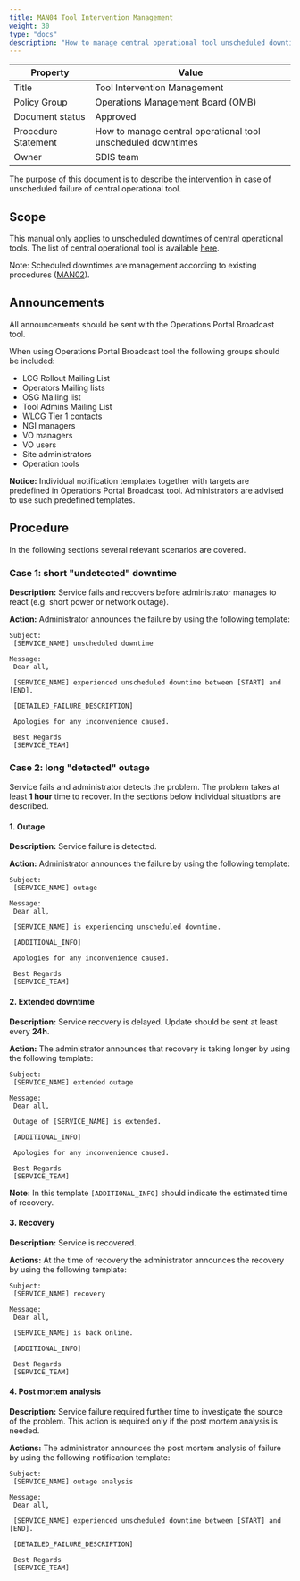 ```yaml
---
title: MAN04 Tool Intervention Management
weight: 30
type: "docs"
description: "How to manage central operational tool unscheduled downtimes"
---
```


| Property            | Value                                                        |
| ------------------- | ------------------------------------------------------------ |
| Title               | Tool Intervention Management                                 |
| Policy Group        | Operations Management Board (OMB)                            |
| Document status     | Approved                                                     |
| Procedure Statement | How to manage central operational tool unscheduled downtimes |
| Owner               | SDIS team                                                    |

The purpose of this document is to describe the intervention in case of
unscheduled failure of central operational tool.

## Scope

This manual only applies to unscheduled downtimes of central operational tools.
The list of central operational tool is available
[here](https://www.egi.eu/services/federation/).

Note: Scheduled downtimes are management according to existing procedures
([MAN02](../man02_service_intervention_management)).

## Announcements

All announcements should be sent with the Operations Portal Broadcast tool.

When using Operations Portal Broadcast tool the following groups should be
included:

- LCG Rollout Mailing List
- Operators Mailing lists
- OSG Mailing list
- Tool Admins Mailing List
- WLCG Tier 1 contacts
- NGI managers
- VO managers
- VO users
- Site administrators
- Operation tools

**Notice:** Individual notification templates together with targets are
predefined in Operations Portal Broadcast tool. Administrators are advised to
use such predefined templates.

## Procedure

In the following sections several relevant scenarios are covered.

### Case 1: short "undetected" downtime

**Description:** Service fails and recovers before administrator manages to
react (e.g. short power or network outage).

**Action:** Administrator announces the failure by using the following template:

```text
Subject:
 [SERVICE_NAME] unscheduled downtime

Message:
 Dear all,

 [SERVICE_NAME] experienced unscheduled downtime between [START] and [END].

 [DETAILED_FAILURE_DESCRIPTION]

 Apologies for any inconvenience caused.

 Best Regards
 [SERVICE_TEAM]
```

### Case 2: long "detected" outage

Service fails and administrator detects the problem. The problem takes at least
**1 hour** time to recover. In the sections below individual situations are
described.

#### 1. Outage

**Description:** Service failure is detected.

**Action:** Administrator announces the failure by using the following template:

```text
Subject:
 [SERVICE_NAME] outage

Message:
 Dear all,

 [SERVICE_NAME] is experiencing unscheduled downtime.

 [ADDITIONAL_INFO]

 Apologies for any inconvenience caused.

 Best Regards
 [SERVICE_TEAM]
```

#### 2. Extended downtime

**Description:** Service recovery is delayed. Update should be sent at least
every **24h**.

**Action:** The administrator announces that recovery is taking longer by using
the following template:

```text
Subject:
 [SERVICE_NAME] extended outage

Message:
 Dear all,

 Outage of [SERVICE_NAME] is extended.

 [ADDITIONAL_INFO]

 Apologies for any inconvenience caused.

 Best Regards
 [SERVICE_TEAM]
```

**Note:** In this template `[ADDITIONAL_INFO]` should indicate the estimated
time of recovery.

#### 3. Recovery

**Description:** Service is recovered.

**Actions:** At the time of recovery the administrator announces the recovery by
using the following template:

```text
Subject:
 [SERVICE_NAME] recovery

Message:
 Dear all,

 [SERVICE_NAME] is back online.

 [ADDITIONAL_INFO]

 Best Regards
 [SERVICE_TEAM]
```

#### 4. Post mortem analysis

**Description:** Service failure required further time to investigate the source
of the problem. This action is required only if the post mortem analysis is
needed.

**Actions:** The administrator announces the post mortem analysis of failure by
using the following notification template:

```text
Subject:
 [SERVICE_NAME] outage analysis

Message:
 Dear all,

 [SERVICE_NAME] experienced unscheduled downtime between [START] and [END].

 [DETAILED_FAILURE_DESCRIPTION]

 Best Regards
 [SERVICE_TEAM]
```
